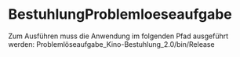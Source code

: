 # BestuhlungProblemloeseaufgabe

Zum Ausführen muss die Anwendung im folgenden Pfad ausgeführt werden: 
Problemlöseaufgabe_Kino-Bestuhlung_2.0/bin/Release
